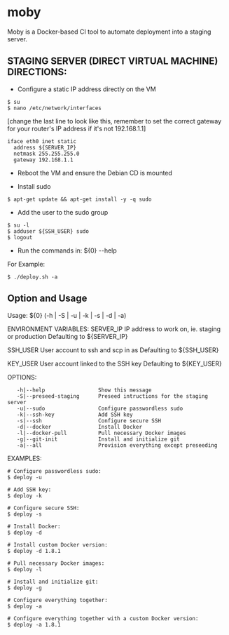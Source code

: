 # moby
Moby is a Docker-based CI tool to automate deployment into a staging server.

## STAGING SERVER (DIRECT VIRTUAL MACHINE) DIRECTIONS:

- Configure a static IP address directly on the VM

```
$ su
$ nano /etc/network/interfaces
```

[change the last line to look like this, remember to set the correct gateway for your router's IP address if it's not 192.168.1.1]

```
iface eth0 inet static
  address ${SERVER_IP}
  netmask 255.255.255.0
  gateway 192.168.1.1
```

- Reboot the VM and ensure the Debian CD is mounted

- Install sudo

```
$ apt-get update && apt-get install -y -q sudo
```

- Add the user to the sudo group

```
$ su -l 
$ adduser ${SSH_USER} sudo
$ logout
```

- Run the commands in: ${0} --help

For Example:

```
$ ./deploy.sh -a
```


## Option and Usage
Usage: ${0} (-h | -S | -u | -k | -s | -d | -a)

ENVIRONMENT VARIABLES:
   SERVER_IP        IP address to work on, ie. staging or production
                    Defaulting to ${SERVER_IP}

   SSH_USER         User account to ssh and scp in as
                    Defaulting to ${SSH_USER}

   KEY_USER         User account linked to the SSH key
                    Defaulting to ${KEY_USER}

OPTIONS:
```
   -h|--help                 Show this message
   -S|--preseed-staging      Preseed intructions for the staging server
   -u|--sudo                 Configure passwordless sudo
   -k|--ssh-key              Add SSH key
   -s|--ssh                  Configure secure SSH
   -d|--docker               Install Docker
   -l|--docker-pull          Pull necessary Docker images
   -g|--git-init             Install and initialize git
   -a|--all                  Provision everything except preseeding
```

EXAMPLES:
```
# Configure passwordless sudo:
$ deploy -u

# Add SSH key:
$ deploy -k

# Configure secure SSH:
$ deploy -s

# Install Docker:
$ deploy -d

# Install custom Docker version:
$ deploy -d 1.8.1

# Pull necessary Docker images:
$ deploy -l

# Install and initialize git:
$ deploy -g

# Configure everything together:
$ deploy -a

# Configure everything together with a custom Docker version:
$ deploy -a 1.8.1
```
